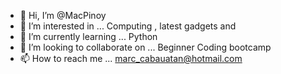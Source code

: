 - 👋 Hi, I’m @MacPinoy
- 👀 I’m interested in ... Computing , latest gadgets and 
- 🌱 I’m currently learning ... Python
- 💞️ I’m looking to collaborate on ... Beginner Coding bootcamp
- 📫 How to reach me ... marc_cabauatan@hotmail.com

<!---
MacPinoy/MacPinoy is a ✨ special ✨ repository because its `README.md` (this file) appears on your GitHub profile.
You can click the Preview link to take a look at your changes.
--->
